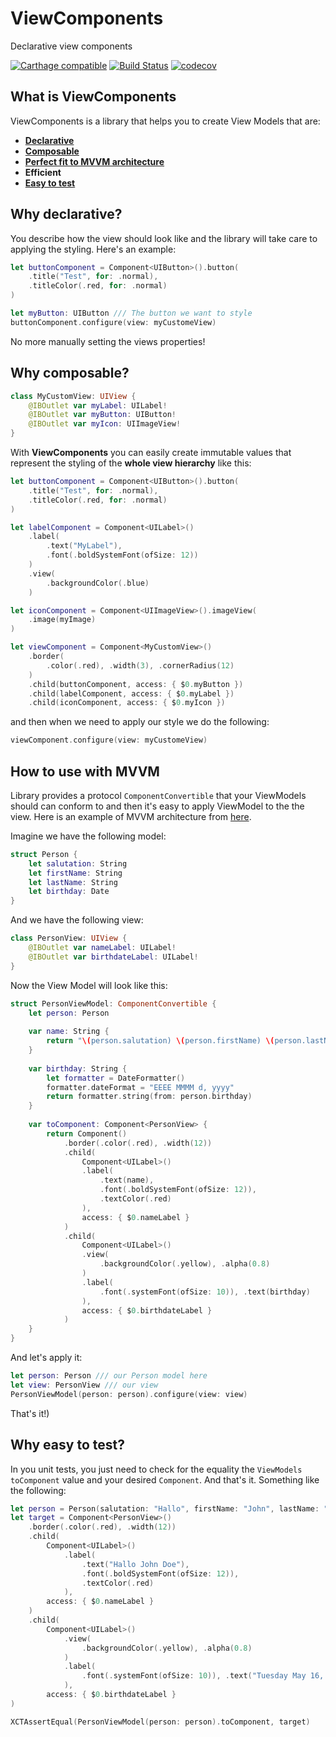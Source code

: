 # ViewComponents
Declarative view components

[![Carthage compatible](https://img.shields.io/badge/Carthage-compatible-4BC51D.svg?style=flat)](https://github.com/Carthage/Carthage) 
[![Build Status](https://travis-ci.org/alickbass/ViewComponents.svg?branch=master)](https://travis-ci.org/alickbass/ViewComponents)
[![codecov](https://codecov.io/gh/alickbass/ViewComponents/branch/master/graph/badge.svg)](https://codecov.io/gh/alickbass/ViewComponents)

## What is ViewComponents

ViewComponents is a library that helps you to create View Models that are:

* [**Declarative**](#why-declarative)
* [**Composable**](#why-composable)
* [**Perfect fit to MVVM architecture**](#how-to-use-with-mvvm)
* **Efficient**
* [**Easy to test**](#why-easy-to-test)

## Why declarative?

You describe how the view should look like and the library will take care to applying the styling. Here's an example:

```swift
let buttonComponent = Component<UIButton>().button(
    .title("Test", for: .normal),
    .titleColor(.red, for: .normal)
)

let myButton: UIButton /// The button we want to style
buttonComponent.configure(view: myCustomeView)
```

No more manually setting the views properties! 

## Why composable?

```swift
class MyCustomView: UIView {
    @IBOutlet var myLabel: UILabel!
    @IBOutlet var myButton: UIButton!
    @IBOutlet var myIcon: UIImageView!
}
```

With **ViewComponents** you can easily create immutable values that represent the styling of the **whole view hierarchy** like this:

```swift
let buttonComponent = Component<UIButton>().button(
    .title("Test", for: .normal),
    .titleColor(.red, for: .normal)
)

let labelComponent = Component<UILabel>()
    .label(
        .text("MyLabel"),
        .font(.boldSystemFont(ofSize: 12))
    )
    .view(
        .backgroundColor(.blue)
    )

let iconComponent = Component<UIImageView>().imageView(
    .image(myImage)
)

let viewComponent = Component<MyCustomView>()
    .border(
        .color(.red), .width(3), .cornerRadius(12)
    )
    .child(buttonComponent, access: { $0.myButton })
    .child(labelComponent, access: { $0.myLabel })
    .child(iconComponent, access: { $0.myIcon })
```

and then when we need to apply our style we do the following:

```swift
viewComponent.configure(view: myCustomeView)
```

## How to use with MVVM

Library provides a protocol `ComponentConvertible` that your ViewModels should can conform to and then it's easy to apply ViewModel to the the view. Here is an example of MVVM architecture from [here](https://www.objc.io/issues/13-architecture/mvvm/).

Imagine we have the following model:

```swift
struct Person {
    let salutation: String
    let firstName: String
    let lastName: String
    let birthday: Date
}
```

And we have the following view:

```swift
class PersonView: UIView {
    @IBOutlet var nameLabel: UILabel!
    @IBOutlet var birthdateLabel: UILabel!
}
```

Now the View Model will look like this:

```swift
struct PersonViewModel: ComponentConvertible {
    let person: Person
    
    var name: String {
        return "\(person.salutation) \(person.firstName) \(person.lastName)"
    }
    
    var birthday: String {
        let formatter = DateFormatter()
        formatter.dateFormat = "EEEE MMMM d, yyyy"
        return formatter.string(from: person.birthday)
    }
    
    var toComponent: Component<PersonView> {
        return Component()
            .border(.color(.red), .width(12))
            .child(
                Component<UILabel>()
                .label(
                    .text(name),
                    .font(.boldSystemFont(ofSize: 12)),
                    .textColor(.red)
                ),
                access: { $0.nameLabel }
            )
            .child(
                Component<UILabel>()
                .view(
                    .backgroundColor(.yellow), .alpha(0.8)
                )
                .label(
                    .font(.systemFont(ofSize: 10)), .text(birthday)
                ),
                access: { $0.birthdateLabel }
            )
    }
}
```

And let's apply it:

```swift
let person: Person /// our Person model here
let view: PersonView /// our view
PersonViewModel(person: person).configure(view: view)
```

That's it!)

## Why easy to test?

In you unit tests, you just need to check for the equality the `ViewModels` `toComponent` value and your desired `Component`. And that's it. Something like the following:

```swift
let person = Person(salutation: "Hallo", firstName: "John", lastName: "Doe", birthday: Date())
let target = Component<PersonView>()
    .border(.color(.red), .width(12))
    .child(
        Component<UILabel>()
            .label(
                .text("Hallo John Doe"),
                .font(.boldSystemFont(ofSize: 12)),
                .textColor(.red)
            ),
        access: { $0.nameLabel }
    )
    .child(
        Component<UILabel>()
            .view(
                .backgroundColor(.yellow), .alpha(0.8)
            )
            .label(
                .font(.systemFont(ofSize: 10)), .text("Tuesday May 16, 2017")
            ),
        access: { $0.birthdateLabel }
)

XCTAssertEqual(PersonViewModel(person: person).toComponent, target)
```

